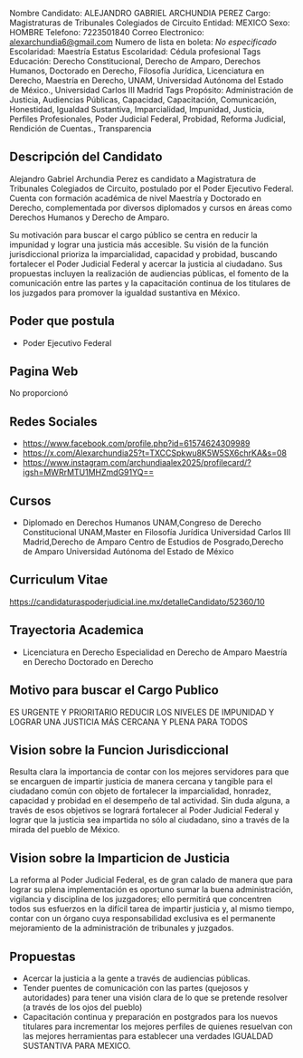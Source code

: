 Nombre Candidato: ALEJANDRO GABRIEL ARCHUNDIA PEREZ
Cargo: Magistraturas de Tribunales Colegiados de Circuito
Entidad: MEXICO
Sexo: HOMBRE
Telefono: 7223501840
Correo Electronico: alexarchundia6@gmail.com
Numero de lista en boleta: *No especificado*
Escolaridad: Maestría
Estatus Escolaridad: Cédula profesional
Tags Educación: Derecho Constitucional, Derecho de Amparo, Derechos Humanos, Doctorado en Derecho, Filosofía Jurídica, Licenciatura en Derecho, Maestría en Derecho, UNAM, Universidad Autónoma del Estado de México., Universidad Carlos III Madrid
Tags Propósito: Administración de Justicia, Audiencias Públicas, Capacidad, Capacitación, Comunicación, Honestidad, Igualdad Sustantiva, Imparcialidad, Impunidad, Justicia, Perfiles Profesionales, Poder Judicial Federal, Probidad, Reforma Judicial, Rendición de Cuentas., Transparencia


## Descripción del Candidato 

Alejandro Gabriel Archundia Perez es candidato a Magistratura de Tribunales Colegiados de Circuito, postulado por el Poder Ejecutivo Federal. Cuenta con formación académica de nivel Maestría y Doctorado en Derecho, complementada por diversos diplomados y cursos en áreas como Derechos Humanos y Derecho de Amparo.

Su motivación para buscar el cargo público se centra en reducir la impunidad y lograr una justicia más accesible. Su visión de la función jurisdiccional prioriza la imparcialidad, capacidad y probidad, buscando fortalecer el Poder Judicial Federal y acercar la justicia al ciudadano. Sus propuestas incluyen la realización de audiencias públicas, el fomento de la comunicación entre las partes y la capacitación continua de los titulares de los juzgados para promover la igualdad sustantiva en México.


## Poder que postula

- Poder Ejecutivo Federal


## Pagina Web

No proporcionó


## Redes Sociales

- https://www.facebook.com/profile.php?id=61574624309989
- https://x.com/Alexarchundia25?t=TXCCSpkwu8K5W5SX6chrKA&s=08
- https://www.instagram.com/archundiaalex2025/profilecard/?igsh=MWRrMTU1MHZmdG91YQ==


## Cursos

- Diplomado en Derechos Humanos UNAM,Congreso de Derecho Constitucional UNAM,Master en Filosofía Jurídica Universidad Carlos III Madrid,Derecho de Amparo Centro de Estudios de Posgrado,Derecho de Amparo Universidad Autónoma del Estado de México


## Curriculum Vitae

https://candidaturaspoderjudicial.ine.mx/detalleCandidato/52360/10


## Trayectoria Academica

- Licenciatura en Derecho Especialidad en Derecho de Amparo Maestría en Derecho Doctorado en Derecho


## Motivo para buscar el Cargo Publico

ES URGENTE Y PRIORITARIO REDUCIR LOS NIVELES DE IMPUNIDAD Y LOGRAR UNA JUSTICIA MÁS CERCANA Y PLENA PARA TODOS


## Vision sobre la Funcion Jurisdiccional

Resulta clara la importancia de contar con los mejores servidores para que se encarguen de impartir justicia de manera cercana y tangible para el ciudadano común con objeto de fortalecer la imparcialidad, honradez, capacidad y probidad en el desempeño de tal actividad. Sin duda alguna, a través de esos objetivos se logrará fortalecer al Poder Judicial Federal y lograr que la justicia sea impartida no sólo al ciudadano, sino a través de la mirada del pueblo de México.


## Vision sobre la Imparticion de Justicia

La reforma al Poder Judicial Federal, es de gran calado de manera que para lograr su plena implementación es oportuno sumar la buena administración, vigilancia y disciplina de los juzgadores; ello permitirá que concentren todos sus esfuerzos en la difícil tarea de impartir justicia y, al mismo tiempo, contar con un órgano cuya responsabilidad exclusiva es el permanente mejoramiento de la administración de tribunales y juzgados.


## Propuestas

- Acercar la justicia a la gente a través de audiencias públicas.
- Tender puentes de comunicación con las partes (quejosos y autoridades) para tener una visión clara de lo que se pretende resolver (a través de los ojos del pueblo)
- Capacitación continua y preparación en postgrados para los nuevos titulares para incrementar los mejores perfiles de quienes resuelvan con las mejores herramientas para establecer una verdades IGUALDAD SUSTANTIVA PARA MEXICO.

